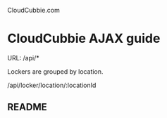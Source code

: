CloudCubbie.com

<h1>CloudCubbie AJAX guide</h1>

URL: /api/*

Lockers are grouped by location.

/api/locker/location/:locationId


README
-